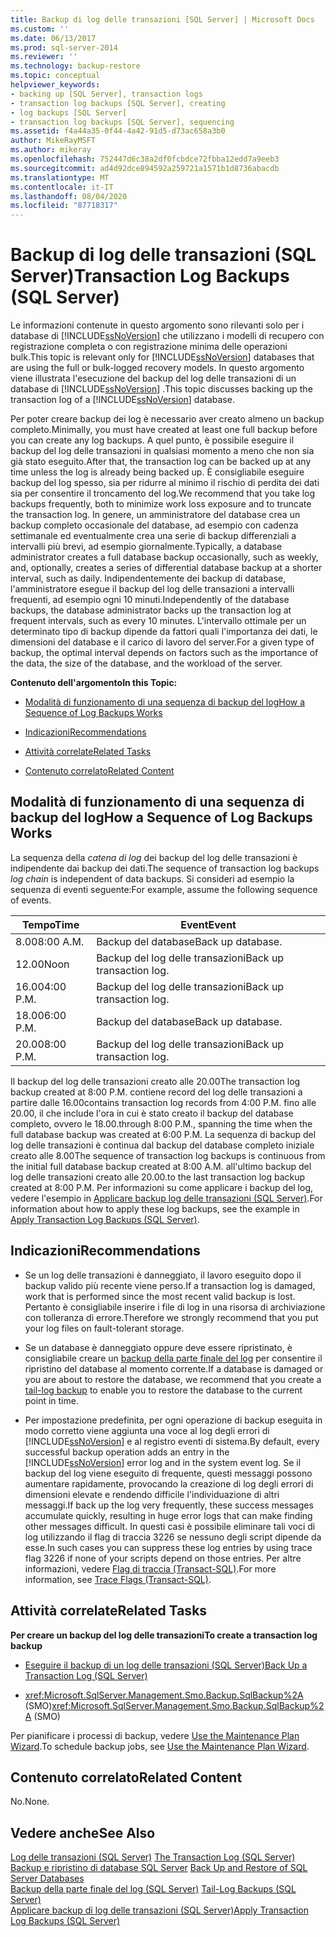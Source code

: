 ```yaml
---
title: Backup di log delle transazioni [SQL Server] | Microsoft Docs
ms.custom: ''
ms.date: 06/13/2017
ms.prod: sql-server-2014
ms.reviewer: ''
ms.technology: backup-restore
ms.topic: conceptual
helpviewer_keywords:
- backing up [SQL Server], transaction logs
- transaction log backups [SQL Server], creating
- log backups [SQL Server[
- transaction log backups [SQL Server], sequencing
ms.assetid: f4a44a35-0f44-4a42-91d5-d73ac658a3b0
author: MikeRayMSFT
ms.author: mikeray
ms.openlocfilehash: 752447d6c38a2df0fcbdce72fbba12edd7a9eeb3
ms.sourcegitcommit: ad4d92dce894592a259721a1571b1d8736abacdb
ms.translationtype: MT
ms.contentlocale: it-IT
ms.lasthandoff: 08/04/2020
ms.locfileid: "87718317"
---
```

# <a name="transaction-log-backups-sql-server"></a><span data-ttu-id="6687e-102">Backup di log delle transazioni (SQL Server)</span><span class="sxs-lookup"><span data-stu-id="6687e-102">Transaction Log Backups (SQL Server)</span></span>
  <span data-ttu-id="6687e-103">Le informazioni contenute in questo argomento sono rilevanti solo per i database di [!INCLUDE[ssNoVersion](../../includes/ssnoversion-md.md)] che utilizzano i modelli di recupero con registrazione completa o con registrazione minima delle operazioni bulk.</span><span class="sxs-lookup"><span data-stu-id="6687e-103">This topic is relevant only for [!INCLUDE[ssNoVersion](../../includes/ssnoversion-md.md)] databases that are using the full or bulk-logged recovery models.</span></span> <span data-ttu-id="6687e-104">In questo argomento viene illustrata l'esecuzione del backup del log delle transazioni di un database di [!INCLUDE[ssNoVersion](../../includes/ssnoversion-md.md)] .</span><span class="sxs-lookup"><span data-stu-id="6687e-104">This topic discusses backing up the transaction log of a [!INCLUDE[ssNoVersion](../../includes/ssnoversion-md.md)] database.</span></span>  
  
 <span data-ttu-id="6687e-105">Per poter creare backup dei log è necessario aver creato almeno un backup completo.</span><span class="sxs-lookup"><span data-stu-id="6687e-105">Minimally, you must have created at least one full backup before you can create any log backups.</span></span> <span data-ttu-id="6687e-106">A quel punto, è possibile eseguire il backup del log delle transazioni in qualsiasi momento a meno che non sia già stato eseguito.</span><span class="sxs-lookup"><span data-stu-id="6687e-106">After that, the transaction log can be backed up at any time unless the log is already being backed up.</span></span> <span data-ttu-id="6687e-107">È consigliabile eseguire backup del log spesso, sia per ridurre al minimo il rischio di perdita dei dati sia per consentire il troncamento del log.</span><span class="sxs-lookup"><span data-stu-id="6687e-107">We recommend that you take log backups frequently, both to minimize work loss exposure and to truncate the transaction log.</span></span> <span data-ttu-id="6687e-108">In genere, un amministratore del database crea un backup completo occasionale del database, ad esempio con cadenza settimanale ed eventualmente crea una serie di backup differenziali a intervalli più brevi, ad esempio giornalmente.</span><span class="sxs-lookup"><span data-stu-id="6687e-108">Typically, a database administrator creates a full database backup occasionally, such as weekly, and, optionally, creates a series of differential database backup at a shorter interval, such as daily.</span></span> <span data-ttu-id="6687e-109">Indipendentemente dei backup di database, l'amministratore esegue il backup del log delle transazioni a intervalli frequenti, ad esempio ogni 10 minuti.</span><span class="sxs-lookup"><span data-stu-id="6687e-109">Independently of the database backups, the database administrator backs up the transaction log at frequent intervals, such as every 10 minutes.</span></span> <span data-ttu-id="6687e-110">L'intervallo ottimale per un determinato tipo di backup dipende da fattori quali l'importanza dei dati, le dimensioni del database e il carico di lavoro del server.</span><span class="sxs-lookup"><span data-stu-id="6687e-110">For a given type of backup, the optimal interval depends on factors such as the importance of the data, the size of the database, and the workload of the server.</span></span>  
  
 <span data-ttu-id="6687e-111">**Contenuto dell'argomento**</span><span class="sxs-lookup"><span data-stu-id="6687e-111">**In this Topic:**</span></span>  
  
-   [<span data-ttu-id="6687e-112">Modalità di funzionamento di una sequenza di backup del log</span><span class="sxs-lookup"><span data-stu-id="6687e-112">How a Sequence of Log Backups Works</span></span>](#LogBackupSequence)  
  
-   [<span data-ttu-id="6687e-113">Indicazioni</span><span class="sxs-lookup"><span data-stu-id="6687e-113">Recommendations</span></span>](#Recommendations)  
  
-   [<span data-ttu-id="6687e-114">Attività correlate</span><span class="sxs-lookup"><span data-stu-id="6687e-114">Related Tasks</span></span>](#RelatedTasks)  
  
-   [<span data-ttu-id="6687e-115">Contenuto correlato</span><span class="sxs-lookup"><span data-stu-id="6687e-115">Related Content</span></span>](#RelatedContent)  
  
##  <a name="how-a-sequence-of-log-backups-works"></a><a name="LogBackupSequence"></a><span data-ttu-id="6687e-116">Modalità di funzionamento di una sequenza di backup del log</span><span class="sxs-lookup"><span data-stu-id="6687e-116">How a Sequence of Log Backups Works</span></span>  
 <span data-ttu-id="6687e-117">La sequenza della *catena di log* dei backup del log delle transazioni è indipendente dai backup dei dati.</span><span class="sxs-lookup"><span data-stu-id="6687e-117">The sequence of transaction log backups *log chain* is independent of data backups.</span></span> <span data-ttu-id="6687e-118">Si consideri ad esempio la sequenza di eventi seguente:</span><span class="sxs-lookup"><span data-stu-id="6687e-118">For example, assume the following sequence of events.</span></span>  
  
|<span data-ttu-id="6687e-119">Tempo</span><span class="sxs-lookup"><span data-stu-id="6687e-119">Time</span></span>|<span data-ttu-id="6687e-120">Event</span><span class="sxs-lookup"><span data-stu-id="6687e-120">Event</span></span>|  
|----------|-----------|  
|<span data-ttu-id="6687e-121">8\.00</span><span class="sxs-lookup"><span data-stu-id="6687e-121">8:00 A.M.</span></span>|<span data-ttu-id="6687e-122">Backup del database</span><span class="sxs-lookup"><span data-stu-id="6687e-122">Back up database.</span></span>|  
|<span data-ttu-id="6687e-123">12.00</span><span class="sxs-lookup"><span data-stu-id="6687e-123">Noon</span></span>|<span data-ttu-id="6687e-124">Backup del log delle transazioni</span><span class="sxs-lookup"><span data-stu-id="6687e-124">Back up transaction log.</span></span>|  
|<span data-ttu-id="6687e-125">16.00</span><span class="sxs-lookup"><span data-stu-id="6687e-125">4:00 P.M.</span></span>|<span data-ttu-id="6687e-126">Backup del log delle transazioni</span><span class="sxs-lookup"><span data-stu-id="6687e-126">Back up transaction log.</span></span>|  
|<span data-ttu-id="6687e-127">18.00</span><span class="sxs-lookup"><span data-stu-id="6687e-127">6:00 P.M.</span></span>|<span data-ttu-id="6687e-128">Backup del database</span><span class="sxs-lookup"><span data-stu-id="6687e-128">Back up database.</span></span>|  
|<span data-ttu-id="6687e-129">20.00</span><span class="sxs-lookup"><span data-stu-id="6687e-129">8:00 P.M.</span></span>|<span data-ttu-id="6687e-130">Backup del log delle transazioni</span><span class="sxs-lookup"><span data-stu-id="6687e-130">Back up transaction log.</span></span>|  
  
 <span data-ttu-id="6687e-131">Il backup del log delle transazioni creato alle 20.00</span><span class="sxs-lookup"><span data-stu-id="6687e-131">The transaction log backup created at 8:00 P.M.</span></span> <span data-ttu-id="6687e-132">contiene record del log delle transazioni a partire dalle 16.00</span><span class="sxs-lookup"><span data-stu-id="6687e-132">contains transaction log records from 4:00 P.M.</span></span> <span data-ttu-id="6687e-133">fino alle 20.00, il che include l'ora in cui è stato creato il backup del database completo, ovvero le 18.00.</span><span class="sxs-lookup"><span data-stu-id="6687e-133">through 8:00 P.M., spanning the time when the full database backup was created at 6:00 P.M.</span></span> <span data-ttu-id="6687e-134">La sequenza di backup del log delle transazioni è continua dal backup del database completo iniziale creato alle 8.00</span><span class="sxs-lookup"><span data-stu-id="6687e-134">The sequence of transaction log backups is continuous from the initial full database backup created at 8:00 A.M.</span></span> <span data-ttu-id="6687e-135">all'ultimo backup del log delle transazioni creato alle 20.00.</span><span class="sxs-lookup"><span data-stu-id="6687e-135">to the last transaction log backup created at 8:00 P.M.</span></span> <span data-ttu-id="6687e-136">Per informazioni su come applicare i backup del log, vedere l'esempio in [Applicare backup log delle transazioni &#40;SQL Server&#41;](transaction-log-backups-sql-server.md).</span><span class="sxs-lookup"><span data-stu-id="6687e-136">For information about how to apply these log backups, see the example in [Apply Transaction Log Backups &#40;SQL Server&#41;](transaction-log-backups-sql-server.md).</span></span>  
  
##  <a name="recommendations"></a><a name="Recommendations"></a> <span data-ttu-id="6687e-137">Indicazioni</span><span class="sxs-lookup"><span data-stu-id="6687e-137">Recommendations</span></span>  
  
-   <span data-ttu-id="6687e-138">Se un log delle transazioni è danneggiato, il lavoro eseguito dopo il backup valido più recente viene perso.</span><span class="sxs-lookup"><span data-stu-id="6687e-138">If a transaction log is damaged, work that is performed since the most recent valid backup is lost.</span></span> <span data-ttu-id="6687e-139">Pertanto è consigliabile inserire i file di log in una risorsa di archiviazione con tolleranza di errore.</span><span class="sxs-lookup"><span data-stu-id="6687e-139">Therefore we strongly recommend that you put your log files on fault-tolerant storage.</span></span>  
  
-   <span data-ttu-id="6687e-140">Se un database è danneggiato oppure deve essere ripristinato, è consigliabile creare un [backup della parte finale del log](tail-log-backups-sql-server.md) per consentire il ripristino del database al momento corrente.</span><span class="sxs-lookup"><span data-stu-id="6687e-140">If a database is damaged or you are about to restore the database, we recommend that you create a [tail-log backup](tail-log-backups-sql-server.md) to enable you to restore the database to the current point in time.</span></span>  
  
-   <span data-ttu-id="6687e-141">Per impostazione predefinita, per ogni operazione di backup eseguita in modo corretto viene aggiunta una voce al log degli errori di [!INCLUDE[ssNoVersion](../../includes/ssnoversion-md.md)] e al registro eventi di sistema.</span><span class="sxs-lookup"><span data-stu-id="6687e-141">By default, every successful backup operation adds an entry in the [!INCLUDE[ssNoVersion](../../includes/ssnoversion-md.md)] error log and in the system event log.</span></span> <span data-ttu-id="6687e-142">Se il backup del log viene eseguito di frequente, questi messaggi possono aumentare rapidamente, provocando la creazione di log degli errori di dimensioni elevate e rendendo difficile l'individuazione di altri messaggi.</span><span class="sxs-lookup"><span data-stu-id="6687e-142">If back up the log very frequently, these success messages accumulate quickly, resulting in huge error logs that can make finding other messages difficult.</span></span> <span data-ttu-id="6687e-143">In questi casi è possibile eliminare tali voci di log utilizzando il flag di traccia 3226 se nessuno degli script dipende da esse.</span><span class="sxs-lookup"><span data-stu-id="6687e-143">In such cases you can suppress these log entries by using trace flag 3226 if none of your scripts depend on those entries.</span></span> <span data-ttu-id="6687e-144">Per altre informazioni, vedere [Flag di traccia &#40;Transact-SQL&#41;](/sql/t-sql/database-console-commands/dbcc-traceon-trace-flags-transact-sql).</span><span class="sxs-lookup"><span data-stu-id="6687e-144">For more information, see [Trace Flags &#40;Transact-SQL&#41;](/sql/t-sql/database-console-commands/dbcc-traceon-trace-flags-transact-sql).</span></span>  
  
##  <a name="related-tasks"></a><a name="RelatedTasks"></a> <span data-ttu-id="6687e-145">Attività correlate</span><span class="sxs-lookup"><span data-stu-id="6687e-145">Related Tasks</span></span>  
 <span data-ttu-id="6687e-146">**Per creare un backup del log delle transazioni**</span><span class="sxs-lookup"><span data-stu-id="6687e-146">**To create a transaction log backup**</span></span>  
  
-   [<span data-ttu-id="6687e-147">Eseguire il backup di un log delle transazioni &#40;SQL Server&#41;</span><span class="sxs-lookup"><span data-stu-id="6687e-147">Back Up a Transaction Log &#40;SQL Server&#41;</span></span>](back-up-a-transaction-log-sql-server.md)  
  
-   <span data-ttu-id="6687e-148"><xref:Microsoft.SqlServer.Management.Smo.Backup.SqlBackup%2A> (SMO)</span><span class="sxs-lookup"><span data-stu-id="6687e-148"><xref:Microsoft.SqlServer.Management.Smo.Backup.SqlBackup%2A> (SMO)</span></span>  
  
 <span data-ttu-id="6687e-149">Per pianificare i processi di backup, vedere [Use the Maintenance Plan Wizard](../maintenance-plans/use-the-maintenance-plan-wizard.md).</span><span class="sxs-lookup"><span data-stu-id="6687e-149">To schedule backup jobs, see [Use the Maintenance Plan Wizard](../maintenance-plans/use-the-maintenance-plan-wizard.md).</span></span>  
  
##  <a name="related-content"></a><a name="RelatedContent"></a> <span data-ttu-id="6687e-150">Contenuto correlato</span><span class="sxs-lookup"><span data-stu-id="6687e-150">Related Content</span></span>  
 <span data-ttu-id="6687e-151">No.</span><span class="sxs-lookup"><span data-stu-id="6687e-151">None.</span></span>  
  
## <a name="see-also"></a><span data-ttu-id="6687e-152">Vedere anche</span><span class="sxs-lookup"><span data-stu-id="6687e-152">See Also</span></span>  
 <span data-ttu-id="6687e-153">[Log delle transazioni &#40;SQL Server&#41;](../logs/the-transaction-log-sql-server.md) </span><span class="sxs-lookup"><span data-stu-id="6687e-153">[The Transaction Log &#40;SQL Server&#41;](../logs/the-transaction-log-sql-server.md) </span></span>  
 <span data-ttu-id="6687e-154">[Backup e ripristino di database SQL Server](back-up-and-restore-of-sql-server-databases.md) </span><span class="sxs-lookup"><span data-stu-id="6687e-154">[Back Up and Restore of SQL Server Databases](back-up-and-restore-of-sql-server-databases.md) </span></span>  
 <span data-ttu-id="6687e-155">[Backup della parte finale del log &#40;SQL Server&#41;](tail-log-backups-sql-server.md) </span><span class="sxs-lookup"><span data-stu-id="6687e-155">[Tail-Log Backups &#40;SQL Server&#41;](tail-log-backups-sql-server.md) </span></span>  
 [<span data-ttu-id="6687e-156">Applicare backup di log delle transazioni &#40;SQL Server&#41;</span><span class="sxs-lookup"><span data-stu-id="6687e-156">Apply Transaction Log Backups &#40;SQL Server&#41;</span></span>](transaction-log-backups-sql-server.md)  
  
  
